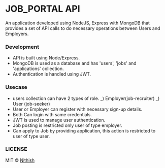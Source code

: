 # JOB_PORTAL API

An application developed using NodeJS, Express with MongoDB that provides a set of API calls to do necessary operations between Users and Employers.

### Development

- API is built using Node/Express.
- MongoDB is used as a database and has 'users', 'jobs' and 'applications' collection.
- Authentication is handled using JWT.

### Usecase

- users collection can have 2 types of role. _) Employer(job-recruiter) _) User (job-seeker)
- User or Employer can register with necessary sign-up details.
- Both Can login with same credentials.
- JWT is used to manage user authentication.
- Job posting is restricted only user of type employer.
- Can apply to Job by providing application, this action is restricted to user of type user.

### LICENSE

MIT © [Nithish](https://nithishravindra.com)
